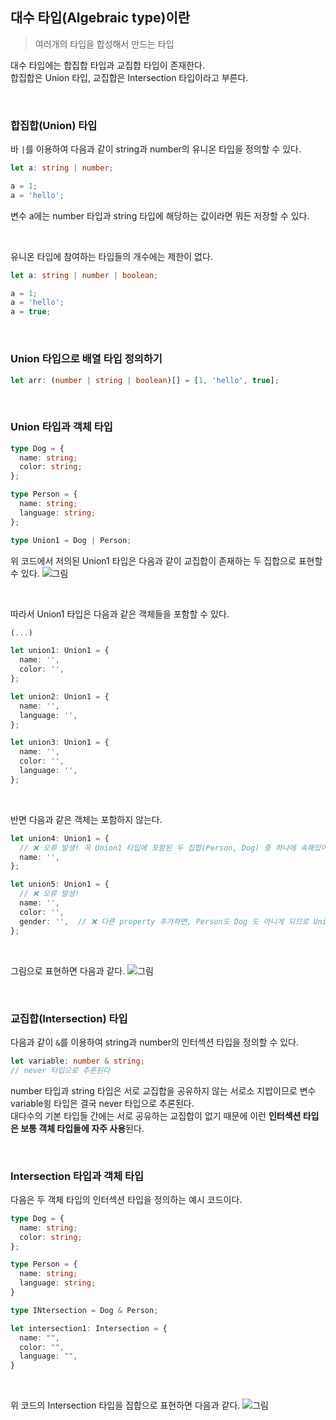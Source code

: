 ## 대수 타입(Algebraic type)이란

> 여러개의 타입을 합성해서 만드는 타입

대수 타입에는 합집합 타입과 교집합 타입이 존재한다. <br />
합집합은 Union 타입, 교집합은 Intersection 타입이라고 부른다. <br />

<br />

### 합집합(Union) 타입
바 `|`를 이용하여 다음과 같이 string과 number의 유니온 타입을 정의할 수 있다.

```typescript
let a: string | number;

a = 1;
a = 'hello';
```

변수 a에는 number 타입과 string 타입에 해당하는 값이라면 뭐든 저장할 수 있다. <br />

<br />

유니온 타입에 참여하는 타입들의 개수에는 제한이 없다.

```typescript
let a: string | number | boolean;

a = 1;
a = 'hello';
a = true;
```

<br />

### Union 타입으로 배열 타입 정의하기
```typescript
let arr: (number | string | boolean)[] = [1, 'hello', true];
```

<br />

### Union 타입과 객체 타입
```typescript
type Dog = {
  name: string;
  color: string;
};

type Person = {
  name: string;
  language: string;
};

type Union1 = Dog | Person;
```
위 코드에서 저의된 Union1 타입은 다음과 같이 교집합이 존재하는 두 집합으로 표현할 수 있다.
![그림](https://www.notion.so/image/https%3A%2F%2Fs3-us-west-2.amazonaws.com%2Fsecure.notion-static.com%2F80dd20f8-b497-49a5-aac6-981d5cb402bc%2FUntitled.png?table=block&id=803c6c28-81a7-4b21-9356-58e27c2af69e&cache=v2)

<br />

따라서 Union1 타입은 다음과 같은 객체들을 포함할 수 있다.
```typescript
(...)

let union1: Union1 = {
  name: '',
  color: '',
};

let union2: Union1 = {
  name: '',
  language: '',
};

let union3: Union1 = {
  name: '',
  color: '',
  language: '',
};
```

<br />

반면 다음과 같은 객체는 포함하지 않는다.
```typescript
let union4: Union1 = {
  // ❌ 오류 발생! 꼭 Union1 타입에 포함된 두 집합(Person, Dog) 중 하나에 속해있어야 함
  name: '',
};

let union5: Union1 = {
  // ❌ 오류 발생!
  name: '',
  color: '',
  gender: '',  // ❌ 다른 property 추가하면, Person도 Dog 도 아니게 되므로 Union1 타입에 포함될 수 없음
};
```

<br />

그림으로 표현하면 다음과 같다.
![그림](https://www.notion.so/image/https%3A%2F%2Fs3-us-west-2.amazonaws.com%2Fsecure.notion-static.com%2Fa6036c2e-9a74-4bf5-93db-aa35ba0b1305%2FUntitled.png?table=block&id=d566bea8-87cc-421a-bfcc-2cbd7d696355&cache=v2)

<br />

### 교집합(Intersection) 타입

다음과 같이 `&`를 이용하여 string과 number의 인터섹션 타입을 정의할 수 있다.
```typescript
let variable: number & string;
// never 타입으로 추론된다
```

number 타입과 string 타입은 서로 교집합을 공유하지 않는 서로소 지밥이므로 변수 variable읭 타입은 결국 never 타입으로 추론된다. <br />
대다수의 기본 타입들 간에는 서로 공유하는 교집합이 없기 때문에 이런 <b>인터섹션 타입은 보통 객체 타입들에 자주 사용</b>된다.

<br />

### Intersection 타입과 객체 타입

다음은 두 객체 타입의 인터섹션 타입을 정의하는 예시 코드이다.

```typescript
type Dog = {
  name: string;
  color: string;
};

type Person = {
  name: string;
  language: string;
}

type INtersection = Dog & Person;

let intersection1: Intersection = {
  name: "",
  color: "",
  language: "",
}
```

<br />

위 코드의 Intersection 타입을 집합으로 표현하면 다음과 같다.
![그림](https://www.notion.so/image/https%3A%2F%2Fs3-us-west-2.amazonaws.com%2Fsecure.notion-static.com%2Fe07e6c4b-92d7-4c79-a5ee-657ca042aed5%2FUntitled.png?table=block&id=f4edf834-da57-4559-a613-18c4a6ba7684&cache=v2)
